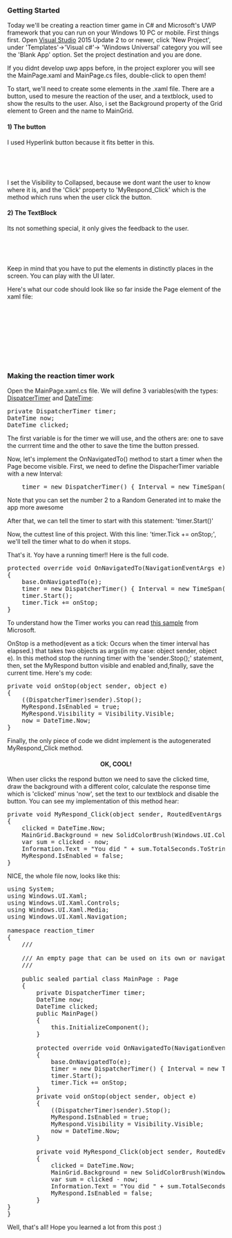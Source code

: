 ### Getting Started 

Today we'll be creating a reaction timer game in C# and Microsoft's UWP framework that you can run on your Windows 10 PC or mobile. First things first. Open [Visual Studio](https://www.visualstudio.com/) 2015 Update 2 to or newer, click 'New Project', under 'Templates'->'Visual c#'-> 'Windows Universal' category you will see the 'Blank App' option. Set the project destination and you are done.

If you didnt develop uwp apps before, in the project explorer you will see the MainPage.xaml and MainPage.cs files, double-click to open them!

To start, we'll need to create some elements in the .xaml file. There are a button, used to mesure the reaction of the user, and a textblock, used to show the results to the user. Also, i set the Background property of the Grid element to Green and the name to MainGrid.

#### 1) The button
I used Hyperlink button because it fits better in this.
<pre class="prettyprint">
<HyperlinkButton Visibility="Collapsed" x:Name="MyRespond" ClickMode="Press" Click="MyRespond_Click" BorderBrush="Black" BorderThickness="5" HorizontalAlignment="Center" VerticalAlignment="Top" IsEnabled="False">
            <TextBlock Text="Respond!" FontSize="30" Foreground="White"/>
        </HyperlinkButton>
</pre>
I set the Visibility to Collapsed, because we dont want the user to know where it is, and the 'Click' property to 'MyRespond_Click' which is the method which runs when the user click the button.

#### 2) The TextBlock
Its not something special, it only gives the feedback to the user.
<pre class="prettyprint">
<Border Background="White" HorizontalAlignment="Center" VerticalAlignment="Bottom">
            <TextBlock TextWrapping="Wrap" x:Name="Information" HorizontalAlignment="Center" VerticalAlignment="Bottom" FontSize="30"/>
</Border>
</pre>

Keep in mind that you have to put the elements in distinctly places in the screen.
You can play with the UI later.

Here's what our code should look like so far inside the Page element of the xaml file:

<pre class="prettyprint">
<Grid x:Name="MainGrid" Background="Green">
        <HyperlinkButton Visibility="Collapsed" x:Name="MyRespond" ClickMode="Press" Click="MyRespond_Click" BorderBrush="Black" BorderThickness="5" HorizontalAlignment="Center" VerticalAlignment="Top" IsEnabled="False">
            <TextBlock Text="Respond!" FontSize="30" Foreground="White"/>
        </HyperlinkButton>
        <Border Background="White" HorizontalAlignment="Center" VerticalAlignment="Bottom">
            <TextBlock TextWrapping="Wrap" x:Name="Information" HorizontalAlignment="Center" VerticalAlignment="Bottom" FontSize="30"/>
        </Border>
    </Grid>
</pre>

### Making the reaction timer work

Open the MainPage.xaml.cs file. We will define 3 variables(with the types: [DispatcerTimer](https://docs.microsoft.com/en-us/uwp/api/windows.ui.xaml.dispatchertimer) and [DateTime](https://docs.microsoft.com/en-us/uwp/api/windows.foundation.datetime):
<pre class="prettyprint">
private DispatcherTimer timer;
DateTime now;
DateTime clicked;
</pre>
The first variable is for the timer we will use, and the others are: one to save the currrent time and the other to save the time the button pressed.

Now, let's implement the OnNavigatedTo() method to start a timer when the Page become visible.
First, we need to define the DispacherTimer variable with a new Interval:
<pre class="prettyprint">
    timer = new DispatcherTimer() { Interval = new TimeSpan(0, 0, 0, 2) };
</pre>

Note that you can set the number 2 to a Random Generated int to make the app more awesome

After that, we can tell the timer to start with this statement: 'timer.Start()'

Now, the cuttest line of this project. With this line: 'timer.Tick += onStop;', we'll tell the timer what to do when it stops.

That's it. Yoy have a running timer!! Here is the full code.
<pre class="prettyprint">
protected override void OnNavigatedTo(NavigationEventArgs e)
{
    base.OnNavigatedTo(e);
    timer = new DispatcherTimer() { Interval = new TimeSpan(0, 0, 0, 2) };
    timer.Start();
    timer.Tick += onStop;
}
</pre>
To understand how the Timer works you can read [this sample](https://github.com/Microsoft/Windows-universal-samples/blob/master/Samples/Accelerometer/cs/Scenario3_Polling.xaml.cs) from Microsoft.

OnStop is a method(event as a tick: Occurs when the timer interval has elapsed.) that takes two objects as args(in my case: object sender, object e).
In this method stop the running timer with the 'sender.Stop();' statement, then, set the MyRespond button visible and enabled and,finally, save the current time.
Here's my code:
<pre class="prettyprint">
private void onStop(object sender, object e)
{
    ((DispatcherTimer)sender).Stop();
    MyRespond.IsEnabled = true;
    MyRespond.Visibility = Visibility.Visible;
    now = DateTime.Now;
}
</pre>

Finally, the only piece of code we didnt implement is the autogenerated MyRespond_Click method.
<div align="center">
<h4>OK, COOL!</h4>
</div>
When user clicks the respond button we need to save the clicked time, draw the background with a different color, calculate the response time which is 'clicked' minus 'now', set the text to our textblock and disable the button.
You can see my implementation of this method hear:
<pre class="prettyprint">
private void MyRespond_Click(object sender, RoutedEventArgs e)
{
    clicked = DateTime.Now;
    MainGrid.Background = new SolidColorBrush(Windows.UI.Colors.Red);
    var sum = clicked - now;
    Information.Text = "You did " + sum.TotalSeconds.ToString() + " seconds to respond";
    MyRespond.IsEnabled = false;
}
</pre>

NICE, the whole file now, looks like this:

<pre class="prettyprint">
using System;
using Windows.UI.Xaml;
using Windows.UI.Xaml.Controls;
using Windows.UI.Xaml.Media;
using Windows.UI.Xaml.Navigation;

namespace reaction_timer
{
    /// <summary>
    /// An empty page that can be used on its own or navigated to within a Frame.
    /// </summary>
    public sealed partial class MainPage : Page
    {
        private DispatcherTimer timer;
        DateTime now;
        DateTime clicked;
        public MainPage()
        {
            this.InitializeComponent();
        }

        protected override void OnNavigatedTo(NavigationEventArgs e)
        {
            base.OnNavigatedTo(e);
            timer = new DispatcherTimer() { Interval = new TimeSpan(0, 0, 0, 2) };
            timer.Start();
            timer.Tick += onStop;
        }
        private void onStop(object sender, object e)
        {
            ((DispatcherTimer)sender).Stop();
            MyRespond.IsEnabled = true;
            MyRespond.Visibility = Visibility.Visible;
            now = DateTime.Now;
        }

        private void MyRespond_Click(object sender, RoutedEventArgs e)
        {
            clicked = DateTime.Now;
            MainGrid.Background = new SolidColorBrush(Windows.UI.Colors.Red);
            var sum = clicked - now;
            Information.Text = "You did " + sum.TotalSeconds.ToString() + " seconds to respond";
            MyRespond.IsEnabled = false;
        }
}
}
</pre>

Well, that's all! Hope you learned a lot from this post :)
